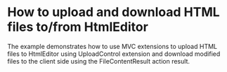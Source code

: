 # How to upload and download HTML files to/from HtmlEditor


<p>The example demonstrates how to use MVC extensions to upload HTML files to HtmlEditor using UploadControl extension and download modified files to the client side using the FileContentResult action result.</p>

<br/>



